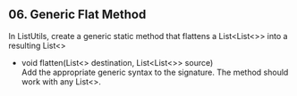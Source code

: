 ## 06. Generic Flat Method

In ListUtils, create a generic static method that flattens a List<List<>> into a resulting List<>
- void flatten(List<> destination, List<List<>> source)<br>
Add the appropriate generic syntax to the signature. The method should work with any List<>.
